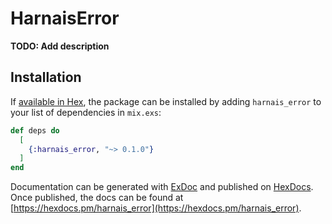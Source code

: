 # HarnaisError

**TODO: Add description**

## Installation

If [available in Hex](https://hex.pm/docs/publish), the package can be installed
by adding `harnais_error` to your list of dependencies in `mix.exs`:

```elixir
def deps do
  [
    {:harnais_error, "~> 0.1.0"}
  ]
end
```

Documentation can be generated with [ExDoc](https://github.com/elixir-lang/ex_doc)
and published on [HexDocs](https://hexdocs.pm). Once published, the docs can
be found at [https://hexdocs.pm/harnais_error](https://hexdocs.pm/harnais_error).

